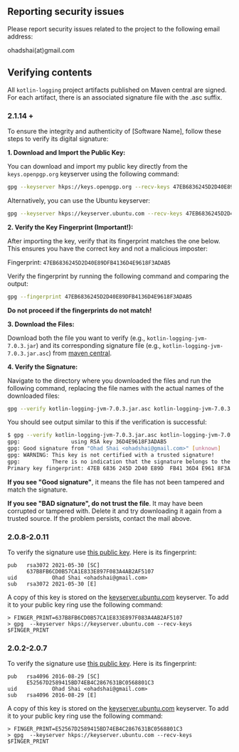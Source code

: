 ## Reporting security issues

Please report security issues related to the project to the
following email address:

   ohadshai(at)gmail.com




## Verifying contents

All `kotlin-logging` project artifacts published on Maven central are signed. For
each artifact, there is an associated signature file with the .asc
suffix.

### 2.1.14 +

To ensure the integrity and authenticity of [Software Name], follow these steps to verify its digital signature:

**1. Download and Import the Public Key:**

You can download and import my public key directly from the `keys.openpgp.org` keyserver using the following command:

```bash
gpg --keyserver hkps://keys.openpgp.org --recv-keys 47EB6836245D2D40E89DFB4136D4E9618F3ADAB5
```

Alternatively, you can use the Ubuntu keyserver:

```bash
gpg --keyserver hkps://keyserver.ubuntu.com --recv-keys 47EB6836245D2D40E89DFB4136D4E9618F3ADAB5
```
**2. Verify the Key Fingerprint (Important!):**

After importing the key, verify that its fingerprint matches the one below. This ensures you have the correct key and not a malicious imposter:

Fingerprint: `47EB6836245D2D40E89DFB4136D4E9618F3ADAB5`

Verify the fingerprint by running the following command and comparing the output:

```bash
gpg --fingerprint 47EB6836245D2D40E89DFB4136D4E9618F3ADAB5
```

**Do not proceed if the fingerprints do not match!**

**3. Download the Files:**

Download both the file you want to verify (e.g., `kotlin-logging-jvm-7.0.3.jar`) and its corresponding signature file (e.g., `kotlin-logging-jvm-7.0.3.jar.asc`) from [maven central](https://repo.maven.apache.org/maven2/io/github/oshai).

**4. Verify the Signature:**

Navigate to the directory where you downloaded the files and run the following command, replacing the file names with the actual names of the downloaded files:

```bash
gpg --verify kotlin-logging-jvm-7.0.3.jar.asc kotlin-logging-jvm-7.0.3.jar
```

You should see output similar to this if the verification is successful:

```bash
$ gpg --verify kotlin-logging-jvm-7.0.3.jar.asc kotlin-logging-jvm-7.0.3.jar
gpg:                using RSA key 36D4E9618F3ADAB5
gpg: Good signature from "Ohad Shai <ohadshai@gmail.com>" [unknown]
gpg: WARNING: This key is not certified with a trusted signature!
gpg:          There is no indication that the signature belongs to the owner.
Primary key fingerprint: 47EB 6836 245D 2D40 E89D  FB41 36D4 E961 8F3A DAB5
```

**If you see "Good signature"**, it means the file has not been tampered and match the signature.

**If you see "BAD signature", do not trust the file**. It may have been corrupted or tampered with. Delete it and try downloading it again from a trusted source. If the problem persists, contact the mail above.


### 2.0.8-2.0.11

To verify the signature use [this public key](https://keyserver.ubuntu.com/pks/lookup?op=get&search=0x637b8fb6cd0b57ca1e833e897f083a4ab2af5107).
Here is its fingerprint:
```
pub   rsa3072 2021-05-30 [SC]
      637B8FB6CD0B57CA1E833E897F083A4AB2AF5107
uid           Ohad Shai <ohadshai@gmail.com>
sub   rsa3072 2021-05-30 [E]
```

A copy of this key is stored on the
[keyserver.ubuntu.com](https://keyserver.ubuntu.com) keyserver. To add it to
your public key ring use the following command:

```
> FINGER_PRINT=637B8FB6CD0B57CA1E833E897F083A4AB2AF5107
> gpg  --keyserver hkps://keyserver.ubuntu.com --recv-keys $FINGER_PRINT
```
### 2.0.2-2.0.7

To verify the signature use [this public key](https://keyserver.ubuntu.com/pks/lookup?op=get&search=0xe52567d2589415bd74eb4c2867631bc0568801c3).
Here is its fingerprint:
```
pub   rsa4096 2016-08-29 [SC]
      E52567D2589415BD74EB4C2867631BC0568801C3
uid           Ohad Shai <ohadshai@gmail.com>
sub   rsa4096 2016-08-29 [E]
```

A copy of this key is stored on the
[keyserver.ubuntu.com](https://keyserver.ubuntu.com) keyserver. To add it to
your public key ring use the following command:

```
> FINGER_PRINT=E52567D2589415BD74EB4C2867631BC0568801C3
> gpg  --keyserver hkps://keyserver.ubuntu.com --recv-keys $FINGER_PRINT
```
